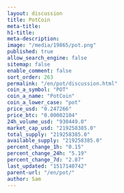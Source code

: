 ```yaml
---
layout: discussion
title: PotCoin
meta-title: 
h1-title: 
meta-description: 
image: "/media/19865/pot.png"
published: true
allow_search_engine: false
sitemap: false
enable_comment: false
sort_order: 263
permalink: "/en/pot/discussion.html"
coin_a_symbol: "POT"
coin_a_name: "PotCoin"
coin_a_lower_case: "pot"
price_usd: "0.247266"
price_btc: "0.00002104"
24h_volume_usd: "930449.0"
market_cap_usd: "219258385.0"
total_supply: "219258385.0"
available_supply: "219258385.0"
percent_change_1h: "0.15"
percent_change_24h: "5.19"
percent_change_7d: "2.87"
last_updated: "1517140742"
parent-url: "/en/pot/"
author: Sam
---
```


